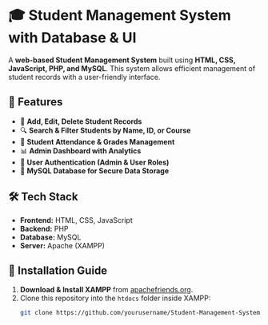 # 🎓 Student Management System with Database & UI  

A **web-based Student Management System** built using **HTML, CSS, JavaScript, PHP, and MySQL**. This system allows efficient management of student records with a user-friendly interface.  

## 🚀 Features  
- 📌 **Add, Edit, Delete Student Records**  
- 🔍 **Search & Filter Students by Name, ID, or Course**  
- 📝 **Student Attendance & Grades Management**  
- 📊 **Admin Dashboard with Analytics**  
- 🔐 **User Authentication (Admin & User Roles)**  
- 💾 **MySQL Database for Secure Data Storage**  

## 🛠 Tech Stack  
- **Frontend:** HTML, CSS, JavaScript  
- **Backend:** PHP  
- **Database:** MySQL  
- **Server:** Apache (XAMPP)  

## 📌 Installation Guide  
1. **Download & Install XAMPP** from [apachefriends.org](https://www.apachefriends.org).  
2. Clone this repository into the `htdocs` folder inside XAMPP:  
   ```bash
   git clone https://github.com/yourusername/Student-Management-System-With-Database-and-UI.git
